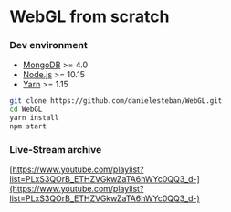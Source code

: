 WebGL from scratch
===

### Dev environment

 * [MongoDB](https://www.mongodb.com/download-center/community) >= 4.0
 * [Node.js](https://nodejs.org/en/download/) >= 10.15
 * [Yarn](https://yarnpkg.com/en/docs/install) >= 1.15

```bash
git clone https://github.com/danielesteban/WebGL.git
cd WebGL
yarn install
npm start
```

### Live-Stream archive

[https://www.youtube.com/playlist?list=PLxS3QOrB_ETHZVGkwZaTA6hWYc0QQ3_d-](https://www.youtube.com/playlist?list=PLxS3QOrB_ETHZVGkwZaTA6hWYc0QQ3_d-)

